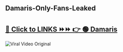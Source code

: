 
 ## Damaris-Only-Fans-Leaked

# <h2><a href="https://clipsfans.com/Damaris&ref=git">🔗 Click to LINKS ⏩⏩ 👉 🟢 Damaris </a></h2>

<a href="https://clipsfans.com/Damaris&ref=git" rel="nofollow" data-target="animated-image.originalLink"><img src="https://i.ibb.co.com/xMMVF88/686577567.gif" alt="Viral Video Original" style="max-width: 100%; display: inline-block;" data-target="animated-image.originalImage"></a>
